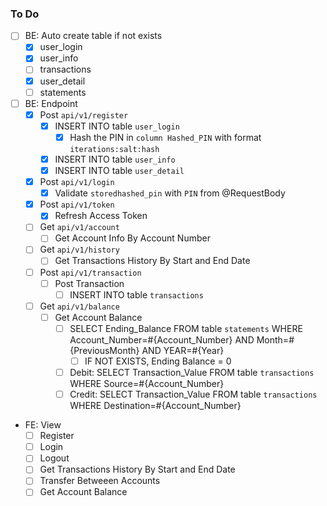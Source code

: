 ### To Do

- [ ] BE: Auto create table if not exists
  - [x] user_login
  - [x] user_info
  - [ ] transactions
  - [x] user_detail
  - [ ] statements

- [ ] BE: Endpoint
  - [x] Post `api/v1/register`
    - [x] INSERT INTO table `user_login`
      - [x] Hash the PIN in `column Hashed_PIN` with format `iterations:salt:hash`
    - [x] INSERT INTO table `user_info`
    - [x] INSERT INTO table `user_detail`
  - [x] Post `api/v1/login`
    - [x] Validate `storedhashed_pin` with `PIN` from @RequestBody
  - [x] Post `api/v1/token`
    - [x] Refresh Access Token
  - [ ] Get `api/v1/account`
    - [ ] Get Account Info By Account Number
  - [ ] Get `api/v1/history`
    - [ ] Get Transactions History By Start and End Date
  - [ ] Post `api/v1/transaction`
    - [ ] Post Transaction
      - [ ] INSERT INTO table `transactions`
  - [ ] Get `api/v1/balance`
    - [ ] Get Account Balance
      - [ ] SELECT Ending_Balance FROM table `statements` WHERE Account_Number=#{Account_Number} AND Month=#{PreviousMonth} AND YEAR=#{Year}
        - [ ] IF NOT EXISTS, Ending Balance = 0
      - [ ] Debit: SELECT Transaction_Value FROM table `transactions` WHERE Source=#{Account_Number}
      - [ ] Credit: SELECT Transaction_Value FROM table `transactions` WHERE Destination=#{Account_Number}

- FE: View
  - [ ] Register
  - [ ] Login
  - [ ] Logout
  - [ ] Get Transactions History By Start and End Date
  - [ ] Transfer Betweeen Accounts
  - [ ] Get Account Balance